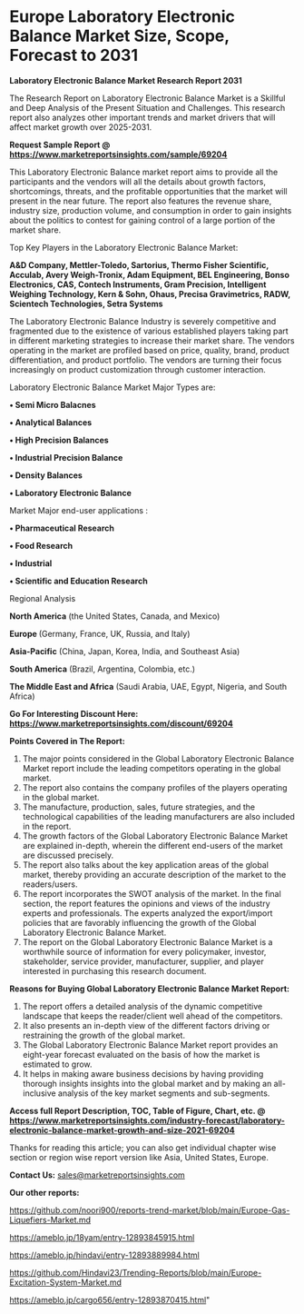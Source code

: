 # Europe Laboratory Electronic Balance Market Size, Scope, Forecast to 2031

<strong>Laboratory Electronic Balance Market Research Report 2031</strong>

The Research Report on Laboratory Electronic Balance Market is a Skillful and Deep Analysis of the Present Situation and Challenges. This research report also analyzes other important trends and market drivers that will affect market growth over 2025-2031.

<strong>Request Sample Report @ <a href=https://www.marketreportsinsights.com/sample/69204>https://www.marketreportsinsights.com/sample/69204</a></strong>

This Laboratory Electronic Balance market report aims to provide all the participants and the vendors will all the details about growth factors, shortcomings, threats, and the profitable opportunities that the market will present in the near future. The report also features the revenue share, industry size, production volume, and consumption in order to gain insights about the politics to contest for gaining control of a large portion of the market share.

Top Key Players in the Laboratory Electronic Balance Market:

<strong>A&D Company, Mettler-Toledo, Sartorius, Thermo Fisher Scientific, Acculab, Avery Weigh-Tronix, Adam Equipment, BEL Engineering, Bonso Electronics, CAS, Contech Instruments, Gram Precision, Intelligent Weighing Technology, Kern & Sohn, Ohaus, Precisa Gravimetrics, RADW, Scientech Technologies, Setra Systems </strong>

The Laboratory Electronic Balance Industry is severely competitive and fragmented due to the existence of various established players taking part in different marketing strategies to increase their market share. The vendors operating in the market are profiled based on price, quality, brand, product differentiation, and product portfolio. The vendors are turning their focus increasingly on product customization through customer interaction.

Laboratory Electronic Balance Market Major Types are:

<strong>• Semi Micro Balacnes

• Analytical Balances

• High Precision Balances

• Industrial Precision Balance

• Density Balances

• Laboratory Electronic Balance</strong>

Market Major end-user applications :

<strong>• Pharmaceutical Research

• Food Research

• Industrial

• Scientific and Education Research</strong>

Regional Analysis

</u><strong><b>North America</b></strong> (the United States, Canada, and Mexico)

<strong><b>Europe </b></strong>(Germany, France, UK, Russia, and Italy)

<strong><b>Asia-Pacific</b></strong> (China, Japan, Korea, India, and Southeast Asia)

<strong><b>South America</b></strong> (Brazil, Argentina, Colombia, etc.)

<strong><b>The Middle East and Africa</b></strong> (Saudi Arabia, UAE, Egypt, Nigeria, and South Africa)

<strong>Go For Interesting Discount Here: <a href=https://www.marketreportsinsights.com/discount/69204>https://www.marketreportsinsights.com/discount/69204</a></strong>

<strong>Points Covered in The Report:</strong>
<ol>
  <li>The major points considered in the Global Laboratory Electronic Balance Market report include the leading competitors operating in the global market.</li>
  <li>The report also contains the company profiles of the players operating in the global market.</li>
  <li>The manufacture, production, sales, future strategies, and the technological capabilities of the leading manufacturers are also included in the report.</li>
  <li>The growth factors of the Global Laboratory Electronic Balance Market are explained in-depth, wherein the different end-users of the market are discussed precisely.</li>
  <li>The report also talks about the key application areas of the global market, thereby providing an accurate description of the market to the readers/users.</li>
  <li>The report incorporates the SWOT analysis of the market. In the final section, the report features the opinions and views of the industry experts and professionals. The experts analyzed the export/import policies that are favorably influencing the growth of the Global Laboratory Electronic Balance Market.</li>
  <li>The report on the Global Laboratory Electronic Balance Market is a worthwhile source of information for every policymaker, investor, stakeholder, service provider, manufacturer, supplier, and player interested in purchasing this research document.</li>
</ol>
<strong>Reasons for Buying Global Laboratory Electronic Balance Market Report:</strong>

<ol>
  <li>The report offers a detailed analysis of the dynamic competitive landscape that keeps the reader/client well ahead of the competitors.</li>
  <li>It also presents an in-depth view of the different factors driving or restraining the growth of the global market.</li>
  <li>The Global Laboratory Electronic Balance Market report provides an eight-year forecast evaluated on the basis of how the market is estimated to grow.</li>
  <li>It helps in making aware business decisions by having providing thorough insights insights into the global market and by making an all-inclusive analysis of the key market segments and sub-segments.</li>
</ol>
<strong>Access full Report Description, TOC, Table of Figure, Chart, etc. @ <a href=https://www.marketreportsinsights.com/industry-forecast/laboratory-electronic-balance-market-growth-and-size-2021-69204>https://www.marketreportsinsights.com/industry-forecast/laboratory-electronic-balance-market-growth-and-size-2021-69204</a></strong>


Thanks for reading this article; you can also get individual chapter wise section or region wise report version like Asia, United States, Europe.

<strong>Contact Us:</strong>
sales@marketreportsinsights.com

<strong>Our other reports:</strong>

<a href=https://github.com/noori900/reports-trend-market/blob/main/Europe-Gas-Liquefiers-Market.md>https://github.com/noori900/reports-trend-market/blob/main/Europe-Gas-Liquefiers-Market.md</a>

<a href=https://ameblo.jp/18yam/entry-12893845915.html>https://ameblo.jp/18yam/entry-12893845915.html</a>

<a href=https://ameblo.jp/hindavi/entry-12893889984.html>https://ameblo.jp/hindavi/entry-12893889984.html</a>

<a href=https://github.com/Hindavi23/Trending-Reports/blob/main/Europe-Excitation-System-Market.md>https://github.com/Hindavi23/Trending-Reports/blob/main/Europe-Excitation-System-Market.md</a>

<a href=https://ameblo.jp/cargo656/entry-12893870415.html>https://ameblo.jp/cargo656/entry-12893870415.html</a>"
